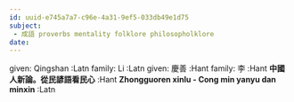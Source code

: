```yaml
---
id: uuid-e745a7a7-c96e-4a31-9ef5-033db49e1d75
subject: 
 - 成語 proverbs mentality folklore philosopholklore
date: 
---
```


given: Qingshan :Latn
family: Li :Latn
given: 慶善 :Hant
family: 李 :Hant
**中國人新論。從民諺語看民心** :Hant
**Zhongguoren xinlu - Cong min yanyu dan minxin** :Latn